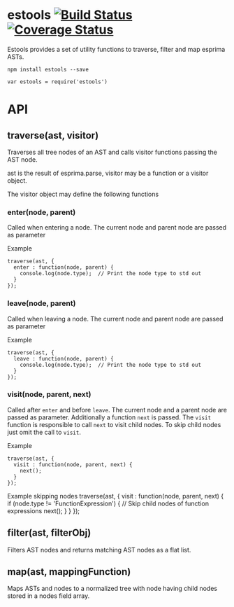 # estools [![Build Status](https://travis-ci.org/saintedlama/estools.svg?branch=master)](https://travis-ci.org/saintedlama/estools) [![Coverage Status](https://coveralls.io/repos/saintedlama/estools/badge.png?branch=master)](https://coveralls.io/r/saintedlama/estools?branch=master)

Estools provides a set of utility functions to traverse, filter and map esprima ASTs.

    npm install estools --save

    var estools = require('estools')

# API

## traverse(ast, visitor)
Traverses all tree nodes of an AST and calls visitor functions passing the AST node.

ast is the result of esprima.parse, visitor may be a function or a visitor object.

The visitor object may define the following functions

### enter(node, parent)

Called when entering a node. The current node and parent node are passed as parameter

Example

    traverse(ast, {
      enter : function(node, parent) {
        console.log(node.type);  // Print the node type to std out
      }
    });


### leave(node, parent)

Called when leaving a node. The current node and parent node are passed as parameter

Example

    traverse(ast, {
      leave : function(node, parent) {
        console.log(node.type);  // Print the node type to std out
      }
    });

### visit(node, parent, next)

Called after `enter` and before `leave`. The current node and a parent node are passed as parameter. Additionally
a function `next` is passed. The `visit` function is responsible to call `next` to visit child nodes. To skip
child nodes just omit the call to `visit`.

Example

    traverse(ast, {
      visit : function(node, parent, next) {
        next();
      }
    });

Example skipping nodes
    traverse(ast, {
      visit : function(node, parent, next) {
        if (node.type != 'FunctionExpression') { // Skip child nodes of function expressions
          next();
        }
      }
    });

## filter(ast, filterObj)

Filters AST nodes and returns matching AST nodes as a flat list.

## map(ast, mappingFunction)

Maps ASTs and nodes to a normalized tree with node having child nodes stored in a nodes field array.

